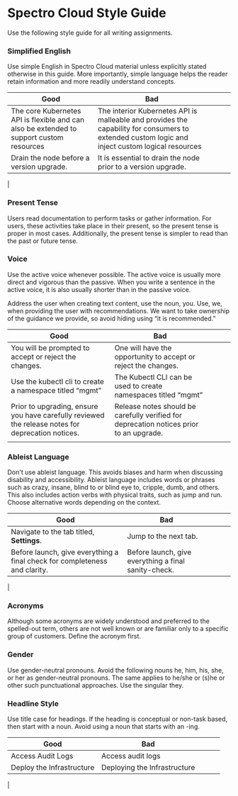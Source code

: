 # Spectro Cloud Style Guide

Use the following style guide for all writing assignments.

### Simplified English

Use simple English in Spectro Cloud material unless explicitly stated otherwise in this guide. 
More importantly, simple language helps the reader retain information and more readily understand concepts. 

| Good                                                                                              | Bad                                                                                     |   |   |   |
|---------------------------------------------------------------------------------------------------|-----------------------------------------------------------------------------------------|---|---|---|
| The core Kubernetes API is flexible and can also be extended to support custom resources                                           | The interior Kubernetes API is malleable and provides the capability for consumers to extended custom logic and inject custom logical resources                          |   |   |   |
| Drain the node before a version upgrade. | It is essential to drain the node prior to a version upgrade. |   |   |  |
|   


### Present Tense

Users read documentation to perform tasks or gather information. For users, these activities take place in their present, so the present tense is proper in most cases. Additionally, the present tense is simpler to read than the past or future tense.

### Voice

Use the active voice whenever possible. The active voice is usually more direct and vigorous than the passive. When you write a sentence in the active voice, it is also usually shorter than in the passive voice. 

Address the user when creating text content, use the noun, you. Use, we, when providing the user with recommendations. We want to take ownership of the guidance we provide, so avoid hiding using “it is recommended.”

| Good                                                                                              | Bad                                                                                     |   |   |   |
|---------------------------------------------------------------------------------------------------|-----------------------------------------------------------------------------------------|---|---|---|
| You will be prompted to accept or reject the changes.                                          | One will have the opportunity to accept or reject the changes.                          |   |   |   |
| Use the kubectl cli to create a namespace titled “mgmt”                                           | The Kubectl CLI can be used to create namespaces titled “mgmt”                          |   |   |   |
| Prior to upgrading, ensure you have carefully reviewed the release notes for deprecation notices. | Release notes should be carefully verified for deprecation notices prior to an upgrade. |   |   |   |
|                                                                                                   |                                                                                         |   |   |   |


### Ableist Language

Don't use ableist language. This avoids biases and harm when discussing disability and accessibility. Ableist language includes words or phrases such as crazy, insane, blind to or blind eye to, cripple, dumb, and others. This also includes action verbs with physical traits, such as jump and run. Choose alternative words depending on the context.

| Good                                                                                              | Bad                                                                                     |   |   |   |
|---------------------------------------------------------------------------------------------------|-----------------------------------------------------------------------------------------|---|---|---|
| Navigate to the tab titled, **Settings**.                                           | Jump to the next tab.                          |   |   |   |
| Before launch, give everything a final check for completeness and clarity. | Before launch, give everything a final sanity-check. |   |   |   |
|


### Acronyms

Although some acronyms are widely understood and preferred to the spelled-out term, others are not well known or are familiar only to a specific group of customers. Define the acronym first. 

### Gender

Use gender-neutral pronouns. Avoid the following nouns he, him, his, she, or her as gender-neutral pronouns. The same applies to he/she or (s)he or other such punctuational approaches. Use the singular they.

### Headline Style

Use title case for headings.  If the heading is conceptual or non-task based, then start with a noun. Avoid using a noun that starts with an -ing.

| Good                                                                                              | Bad                                                                                     |   |   |   |
|---------------------------------------------------------------------------------------------------|-----------------------------------------------------------------------------------------|---|---|---|
| Access Audit Logs                                           | Access audit logs                          |   |   |   |
| Deploy the Infrastructure | Deploying the Infrastructure |   |   |   |
| 